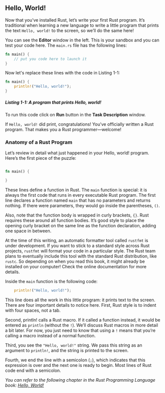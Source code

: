 ## Hello, World!

Now that you’ve installed Rust, let’s write your first Rust program. It’s traditional when learning a new language to write a little program that prints the text `Hello, world!` to the screen, so we’ll do the same here!

You can see the **Editor** window in the left. This is your sandbox and you can test your code here.
The `main.rs` file has the following lines:

```rust
fn main() {
    // put you code here to launch it
}

``` 
Now let's replace these lines with the code in Listing 1-1:

```rust
fn main() {
    println!("Hello, world!");
}
```
##### Listing 1-1: A program that prints Hello, world!

To run this code click on **Run** button in the **Task Description** window.

If `Hello, world!` did print, congratulations! You’ve officially written a Rust program. That makes you a Rust programmer—welcome!

### Anatomy of a Rust Program

Let’s review in detail what just happened in your Hello, world! program. Here’s the first piece of the puzzle:

```rust

fn main() {

}
```

These lines define a function in Rust. The `main` function is special: it is always the first code that runs in every executable Rust program. The first line declares a function named `main` that has no parameters and returns nothing. If there were parameters, they would go inside the parentheses, `()`.

Also, note that the function body is wrapped in curly brackets, `{}`. Rust requires these around all function bodies. It’s good style to place the opening curly bracket on the same line as the function declaration, adding one space in between.

At the time of this writing, an automatic formatter tool called `rustfmt` is under development. If you want to stick to a standard style across Rust projects, `rustfmt` will format your code in a particular style. The Rust team plans to eventually include this tool with the standard Rust distribution, like `rustc`. So depending on when you read this book, it might already be installed on your computer! Check the online documentation for more details.

Inside the `main` function is the following code:

```rust
    println!("Hello, world!");
```

This line does all the work in this little program: it prints text to the screen. There are four important details to notice here. First, Rust style is to indent with four spaces, not a tab.

Second, println! calls a Rust macro. If it called a function instead, it would be entered as `println` (without the `!`). We’ll discuss Rust macros in more detail a bit later. For now, you just need to know that using a `!` means that you’re calling a macro instead of a normal function.

Third, you see the `"Hello, world!"` string. We pass this string as an argument to `println!`, and the string is printed to the screen.

Fourth, we end the line with a semicolon (`;`), which indicates that this expression is over and the next one is ready to begin. Most lines of Rust code end with a semicolon.

_You can refer to the following chapter in the Rust Programming Language book: [Hello, World!](https://doc.rust-lang.org/stable/book/ch01-02-hello-world.html)_